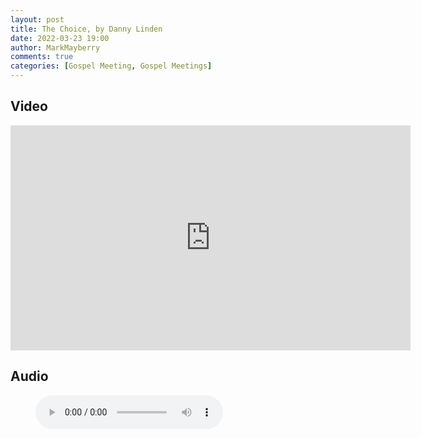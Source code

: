 ```yaml
---
layout: post
title: The Choice, by Danny Linden
date: 2022-03-23 19:00
author: MarkMayberry
comments: true
categories: [Gospel Meeting, Gospel Meetings]
---
```

<h2>Video</h2>
<p><iframe src="https://player.vimeo.com/video/692697756?h=2c4d1c81a6&amp;title=0&amp;byline=0" width="640" height="360" frameborder="0" allowfullscreen=""></iframe></p>
<h2>Audio</h2>
<figure class="wp-block-audio"><audio src="https://markmayberry.net/wp-content/uploads/bible-study/2022-03-23-The-Choice-by-Danny-Linden.mp3" controls="controls"></audio></figure>
